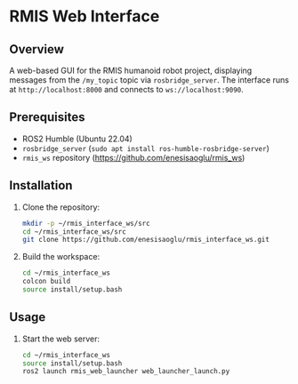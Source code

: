 # RMIS Web Interface

## Overview
A web-based GUI for the RMIS humanoid robot project, displaying messages from the `/my_topic` topic via `rosbridge_server`. The interface runs at `http://localhost:8000` and connects to `ws://localhost:9090`.

## Prerequisites
- ROS2 Humble (Ubuntu 22.04)
- `rosbridge_server` (`sudo apt install ros-humble-rosbridge-server`)
- `rmis_ws` repository (https://github.com/enesisaoglu/rmis_ws)

## Installation
1. Clone the repository:
   ```bash
   mkdir -p ~/rmis_interface_ws/src
   cd ~/rmis_interface_ws/src
   git clone https://github.com/enesisaoglu/rmis_interface_ws.git
2. Build the workspace:
   ```bash
   cd ~/rmis_interface_ws
   colcon build
   source install/setup.bash

## Usage
1. Start the web server:
   ```bash
   cd ~/rmis_interface_ws
   source install/setup.bash
   ros2 launch rmis_web_launcher web_launcher_launch.py
